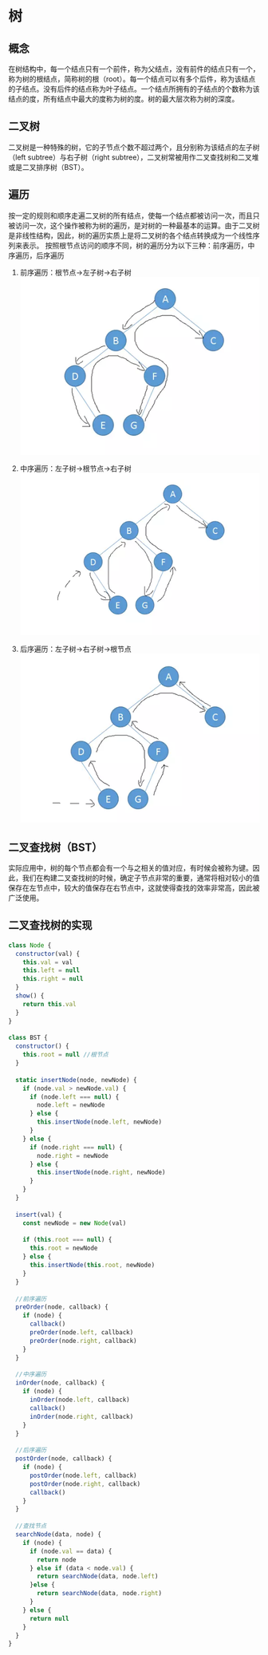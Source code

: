 # 树

## 概念

在树结构中，每一个结点只有一个前件，称为父结点，没有前件的结点只有一个，称为树的根结点，简称树的根（root）。每一个结点可以有多个后件，称为该结点的子结点。没有后件的结点称为叶子结点。一个结点所拥有的子结点的个数称为该结点的度，所有结点中最大的度称为树的度。树的最大层次称为树的深度。

## 二叉树

二叉树是一种特殊的树，它的子节点个数不超过两个，且分别称为该结点的左子树（left subtree）与右子树（right subtree），二叉树常被用作二叉查找树和二叉堆或是二叉排序树（BST）。

## 遍历

按一定的规则和顺序走遍二叉树的所有结点，使每一个结点都被访问一次，而且只被访问一次，这个操作被称为树的遍历，是对树的一种最基本的运算。由于二叉树是非线性结构，因此，树的遍历实质上是将二叉树的各个结点转换成为一个线性序列来表示。
按照根节点访问的顺序不同，树的遍历分为以下三种：前序遍历，中序遍历，后序遍历

1. 前序遍历：根节点->左子树->右子树
   ![前序遍历](./1.png)

2. 中序遍历：左子树->根节点->右子树
   ![中序遍历](./2.png)

3. 后序遍历：左子树->右子树->根节点
   ![后序遍历](./3.png)

## 二叉查找树（BST）

实际应用中，树的每个节点都会有一个与之相关的值对应，有时候会被称为键。因此，我们在构建二叉查找树的时候，确定子节点非常的重要，通常将相对较小的值保存在左节点中，较大的值保存在右节点中，这就使得查找的效率非常高，因此被广泛使用。

## 二叉查找树的实现

```js
class Node {
  constructor(val) {
    this.val = val
    this.left = null
    this.right = null
  }
  show() {
    return this.val
  }
}

class BST {
  constructor() {
    this.root = null //根节点
  }

  static insertNode(node, newNode) {
    if (node.val > newNode.val) {
      if (node.left === null) {
        node.left = newNode
      } else {
        this.insertNode(node.left, newNode)
      }
    } else {
      if (node.right === null) {
        node.right = newNode
      } else {
        this.insertNode(node.right, newNode)
      }
    }
  }

  insert(val) {
    const newNode = new Node(val)

    if (this.root === null) {
      this.root = newNode
    } else {
      this.insertNode(this.root, newNode)
    }
  }

  //前序遍历
  preOrder(node, callback) {
    if (node) {
      callback()
      preOrder(node.left, callback)
      preOrder(node.right, callback)
    }
  }

  //中序遍历
  inOrder(node, callback) {
    if (node) {
      inOrder(node.left, callback)
      callback()
      inOrder(node.right, callback)
    }
  }

  //后序遍历
  postOrder(node, callback) {
    if (node) {
      postOrder(node.left, callback)
      postOrder(node.right, callback)
      callback()
    }
  }

  //查找节点
  searchNode(data, node) {
    if (node) {
      if (node.val == data) {
        return node
      } else if (data < node.val) {
        return searchNode(data, node.left)
      }else {
        return searchNode(data, node.right)
      }
    } else {
      return null
    }
  }
}
```
